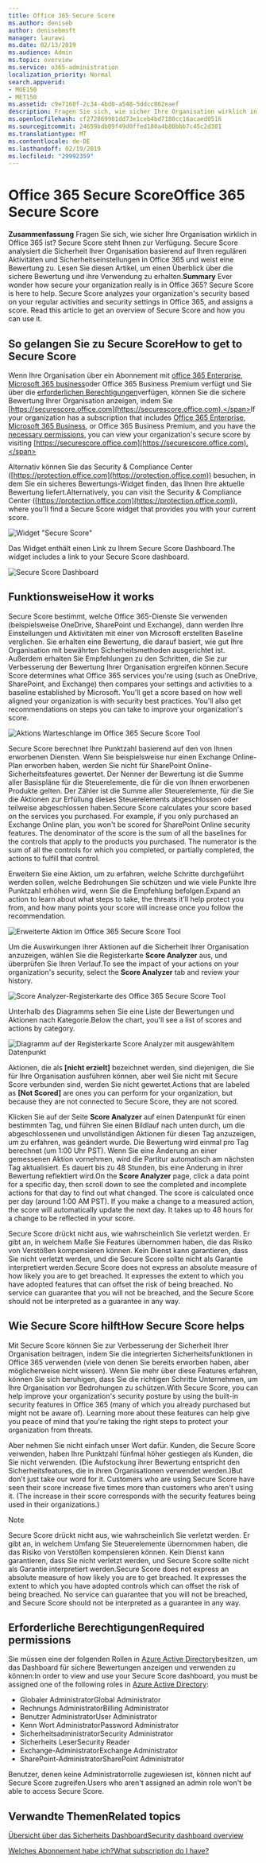 ```yaml
---
title: Office 365 Secure Score
ms.author: deniseb
author: denisebmsft
manager: laurawi
ms.date: 02/13/2019
ms.audience: Admin
ms.topic: overview
ms.service: o365-administration
localization_priority: Normal
search.appverid:
- MOE150
- MET150
ms.assetid: c9e7160f-2c34-4bd0-a548-5ddcc862eaef
description: Fragen Sie sich, wie sicher Ihre Organisation wirklich in Office 365 ist? Secure Score steht Ihnen zur Verfügung. Secure Score analysiert die Sicherheit Ihrer Organisation basierend auf Ihren regulären Aktivitäten und Sicherheitseinstellungen in Office 365 und weist eine Bewertung zu.
ms.openlocfilehash: cf272869981dd73e1ceb4bd7180cc16acaed0516
ms.sourcegitcommit: 24659bdb09f49d0ffed180a4b80bbb7c45c2d301
ms.translationtype: MT
ms.contentlocale: de-DE
ms.lasthandoff: 02/19/2019
ms.locfileid: "29992359"
---
```

# <a name="office-365-secure-score"></a><span data-ttu-id="5196d-105">Office 365 Secure Score</span><span class="sxs-lookup"><span data-stu-id="5196d-105">Office 365 Secure Score</span></span>

<span data-ttu-id="5196d-p102">**Zusammenfassung** Fragen Sie sich, wie sicher Ihre Organisation wirklich in Office 365 ist? Secure Score steht Ihnen zur Verfügung. Secure Score analysiert die Sicherheit Ihrer Organisation basierend auf Ihren regulären Aktivitäten und Sicherheitseinstellungen in Office 365 und weist eine Bewertung zu. Lesen Sie diesen Artikel, um einen Überblick über die sichere Bewertung und ihre Verwendung zu erhalten.</span><span class="sxs-lookup"><span data-stu-id="5196d-p102">**Summary** Ever wonder how secure your organization really is in Office 365? Secure Score is here to help. Secure Score analyzes your organization's security  based on your regular activities and security settings in Office 365, and assigns a score. Read this article to get an overview of Secure Score and how you can use it.</span></span>
  
## <a name="how-to-get-to-secure-score"></a><span data-ttu-id="5196d-110">So gelangen Sie zu Secure Score</span><span class="sxs-lookup"><span data-stu-id="5196d-110">How to get to Secure Score</span></span>

<span data-ttu-id="5196d-111">Wenn Ihre Organisation über ein Abonnement mit [office 365 Enterprise](https://docs.microsoft.com/office365/enterprise/), [Microsoft 365 business](https://docs.microsoft.com/microsoft-365/business/)oder Office 365 Business Premium verfügt und Sie über die [erforderlichen Berechtigungen](#required-permissions)verfügen, können Sie die sichere Bewertung Ihrer Organisation anzeigen, indem Sie [https://securescore.office.com](https://securescore.office.com).</span><span class="sxs-lookup"><span data-stu-id="5196d-111">If your organization has a subscription that includes [Office 365 Enterprise](https://docs.microsoft.com/office365/enterprise/), [Microsoft 365 Business](https://docs.microsoft.com/microsoft-365/business/), or Office 365 Business Premium, and you have the [necessary permissions](#required-permissions), you can view your organization's secure score by visiting [https://securescore.office.com](https://securescore.office.com).</span></span> 

<span data-ttu-id="5196d-112">Alternativ können Sie das Security & Compliance Center ([https://protection.office.com](https://protection.office.com)) besuchen, in dem Sie ein sicheres Bewertungs-Widget finden, das Ihnen Ihre aktuelle Bewertung liefert.</span><span class="sxs-lookup"><span data-stu-id="5196d-112">Alternatively, you can visit the Security & Compliance Center ([https://protection.office.com](https://protection.office.com)), where you'll find a Secure Score widget that provides you with your current score.</span></span>

![Widget "Secure Score"](media/SecureScoreWidget-o365.png)

<span data-ttu-id="5196d-114">Das Widget enthält einen Link zu Ihrem Secure Score Dashboard.</span><span class="sxs-lookup"><span data-stu-id="5196d-114">The widget includes a link to your Secure Score dashboard.</span></span>

![Secure Score Dashboard](media/SecureScore-WelcomeScreen.png)
  
## <a name="how-it-works"></a><span data-ttu-id="5196d-116">Funktionsweise</span><span class="sxs-lookup"><span data-stu-id="5196d-116">How it works</span></span>

<span data-ttu-id="5196d-p103">Secure Score bestimmt, welche Office 365-Dienste Sie verwenden (beispielsweise OneDrive, SharePoint und Exchange), dann werden Ihre Einstellungen und Aktivitäten mit einer von Microsoft erstellten Baseline verglichen. Sie erhalten eine Bewertung, die darauf basiert, wie gut Ihre Organisation mit bewährten Sicherheitsmethoden ausgerichtet ist. Außerdem erhalten Sie Empfehlungen zu den Schritten, die Sie zur Verbesserung der Bewertung Ihrer Organisation ergreifen können.</span><span class="sxs-lookup"><span data-stu-id="5196d-p103">Secure Score determines what Office 365 services you're using (such as OneDrive, SharePoint, and Exchange) then compares your settings and activities to a baseline established by Microsoft. You'll get a score based on how well aligned your organization is with security best practices. You'll also get recommendations on steps you can take to improve your organization's score.</span></span> 
  
![Aktions Warteschlange im Office 365 Secure Score Tool](media/SecureScore-ActionsToTake.png)
  
<span data-ttu-id="5196d-p104">Secure Score berechnet Ihre Punktzahl basierend auf den von Ihnen erworbenen Diensten. Wenn Sie beispielsweise nur einen Exchange Online-Plan erworben haben, werden Sie nicht für SharePoint Online-Sicherheitsfeatures gewertet. Der Nenner der Bewertung ist die Summe aller Basispläne für die Steuerelemente, die für die von Ihnen erworbenen Produkte gelten. Der Zähler ist die Summe aller Steuerelemente, für die Sie die Aktionen zur Erfüllung dieses Steuerelements abgeschlossen oder teilweise abgeschlossen haben.</span><span class="sxs-lookup"><span data-stu-id="5196d-p104">Secure Score calculates your score based on the services you purchased. For example, if you only purchased an Exchange Online plan, you won't be scored for SharePoint Online security features. The denominator of the score is the sum of all the baselines for the controls that apply to the products you purchased. The numerator is the sum of all the controls for which you completed, or partially completed, the actions to fulfill that control.</span></span>

<span data-ttu-id="5196d-125">Erweitern Sie eine Aktion, um zu erfahren, welche Schritte durchgeführt werden sollen, welche Bedrohungen Sie schützen und wie viele Punkte Ihre Punktzahl erhöhen wird, wenn Sie die Empfehlung befolgen.</span><span class="sxs-lookup"><span data-stu-id="5196d-125">Expand an action to learn about what steps to take, the threats it'll help protect you from, and how many points your score will increase once you follow the recommendation.</span></span>
  
![Erweiterte Aktion im Office 365 Secure Score Tool](media/SecureScore-DetailedActionToTake.png)
  
<span data-ttu-id="5196d-127">Um die Auswirkungen ihrer Aktionen auf die Sicherheit Ihrer Organisation anzuzeigen, wählen Sie die Registerkarte **Score Analyzer** aus, und überprüfen Sie Ihren Verlauf.</span><span class="sxs-lookup"><span data-stu-id="5196d-127">To see the impact of your actions on your organization's security, select the **Score Analyzer** tab and review your history.</span></span> 
  
![Score Analyzer-Registerkarte des Office 365 Secure Score Tool](media/SecureScore-ScoreAnalyzer-7days.png)
  
<span data-ttu-id="5196d-129">Unterhalb des Diagramms sehen Sie eine Liste der Bewertungen und Aktionen nach Kategorie.</span><span class="sxs-lookup"><span data-stu-id="5196d-129">Below the chart, you'll see a list of scores and actions by category.</span></span> 
  
![Diagramm auf der Registerkarte Score Analyzer mit ausgewähltem Datenpunkt](media/SecureScore-Analyzer-breakdownbelowchart.png)
 
<span data-ttu-id="5196d-131">Aktionen, die als **[nicht erzielt]** bezeichnet werden, sind diejenigen, die Sie für Ihre Organisation ausführen können, aber weil Sie nicht mit Secure Score verbunden sind, werden Sie nicht gewertet.</span><span class="sxs-lookup"><span data-stu-id="5196d-131">Actions that are labeled as **[Not Scored]** are ones you can perform for your organization, but because they are not connected to Secure Score, they are not scored.</span></span>  

<span data-ttu-id="5196d-p105">Klicken Sie auf der Seite **Score Analyzer** auf einen Datenpunkt für einen bestimmten Tag, und führen Sie einen Bildlauf nach unten durch, um die abgeschlossenen und unvollständigen Aktionen für diesen Tag anzuzeigen, um zu erfahren, was geändert wurde. Die Bewertung wird einmal pro Tag berechnet (um 1:00 Uhr PST). Wenn Sie eine Änderung an einer gemessenen Aktion vornehmen, wird die Partitur automatisch am nächsten Tag aktualisiert. Es dauert bis zu 48 Stunden, bis eine Änderung in ihrer Bewertung reflektiert wird.</span><span class="sxs-lookup"><span data-stu-id="5196d-p105">On the **Score Analyzer** page, click a data point for a specific day, then scroll down to see the completed and incomplete actions for that day to find out what changed. The score is calculated once per day (around 1:00 AM PST). If you make a change to a measured action, the score will automatically update the next day. It takes up to 48 hours for a change to be reflected in your score.</span></span>

<span data-ttu-id="5196d-p106">Secure Score drückt nicht aus, wie wahrscheinlich Sie verletzt werden. Er gibt an, in welchem Maße Sie Features übernommen haben, die das Risiko von Verstößen kompensieren können. Kein Dienst kann garantieren, dass Sie nicht verletzt werden, und die Secure Score sollte nicht als Garantie interpretiert werden.</span><span class="sxs-lookup"><span data-stu-id="5196d-p106">Secure Score does not express an absolute measure of how likely you are to get breached. It expresses the extent to which you have adopted features that can offset the risk of being breached. No service can guarantee that you will not be breached, and the Secure Score should not be interpreted as a guarantee in any way.</span></span>
 
## <a name="how-secure-score-helps"></a><span data-ttu-id="5196d-139">Wie Secure Score hilft</span><span class="sxs-lookup"><span data-stu-id="5196d-139">How Secure Score helps</span></span>

<span data-ttu-id="5196d-p107">Mit Secure Score können Sie zur Verbesserung der Sicherheit Ihrer Organisation beitragen, indem Sie die integrierten Sicherheitsfunktionen in Office 365 verwenden (viele von denen Sie bereits erworben haben, aber möglicherweise nicht wissen). Wenn Sie mehr über diese Features erfahren, können Sie sich beruhigen, dass Sie die richtigen Schritte Unternehmen, um Ihre Organisation vor Bedrohungen zu schützen.</span><span class="sxs-lookup"><span data-stu-id="5196d-p107">With Secure Score, you can help improve your organization's security posture by using the built-in security features in Office 365 (many of which you already purchased but might not be aware of). Learning more about these features can help give you peace of mind that you're taking the right steps to protect your organization from threats.</span></span>
  
<span data-ttu-id="5196d-p108">Aber nehmen Sie nicht einfach unser Wort dafür. Kunden, die Secure Score verwenden, haben Ihre Punktzahl fünfmal höher gestiegen als Kunden, die Sie nicht verwenden. (Die Aufstockung ihrer Bewertung entspricht den Sicherheitsfeatures, die in ihren Organisationen verwendet werden.)</span><span class="sxs-lookup"><span data-stu-id="5196d-p108">But don't just take our word for it. Customers who are using Secure Score have seen their score increase five times more than customers who aren't using it. (The increase in their score corresponds with the security features being used in their organizations.)</span></span>
  
> [!NOTE]
> <span data-ttu-id="5196d-p109">Secure Score drückt nicht aus, wie wahrscheinlich Sie verletzt werden. Er gibt an, in welchem Umfang Sie Steuerelemente übernommen haben, die das Risiko von Verstößen kompensieren können. Kein Dienst kann garantieren, dass Sie nicht verletzt werden, und Secure Score sollte nicht als Garantie interpretiert werden.</span><span class="sxs-lookup"><span data-stu-id="5196d-p109">Secure Score does not express an absolute measure of how likely you are to get breached. It expresses the extent to which you have adopted controls which can offset the risk of being breached. No service can guarantee that you will not be breached, and Secure Score should not be interpreted as a guarantee in any way.</span></span> 
  
## <a name="required-permissions"></a><span data-ttu-id="5196d-148">Erforderliche Berechtigungen</span><span class="sxs-lookup"><span data-stu-id="5196d-148">Required permissions</span></span>

<span data-ttu-id="5196d-149">Sie müssen eine der folgenden Rollen in [Azure Active Directory](https://docs.microsoft.com/azure/active-directory/users-groups-roles/directory-assign-admin-roles#available-roles)besitzen, um das Dashboard für sichere Bewertungen anzeigen und verwenden zu können:</span><span class="sxs-lookup"><span data-stu-id="5196d-149">In order to view and use your Secure Score dashboard, you must be assigned one of the following roles in [Azure Active Directory](https://docs.microsoft.com/azure/active-directory/users-groups-roles/directory-assign-admin-roles#available-roles):</span></span>
- <span data-ttu-id="5196d-150">Globaler Administrator</span><span class="sxs-lookup"><span data-stu-id="5196d-150">Global Administrator</span></span>
- <span data-ttu-id="5196d-151">Rechnungs Administrator</span><span class="sxs-lookup"><span data-stu-id="5196d-151">Billing Administrator</span></span>
- <span data-ttu-id="5196d-152">Benutzer Administrator</span><span class="sxs-lookup"><span data-stu-id="5196d-152">User Administrator</span></span>
- <span data-ttu-id="5196d-153">Kenn Wort Administrator</span><span class="sxs-lookup"><span data-stu-id="5196d-153">Password Administrator</span></span>
- <span data-ttu-id="5196d-154">Sicherheitsadministrator</span><span class="sxs-lookup"><span data-stu-id="5196d-154">Security Administrator</span></span>
- <span data-ttu-id="5196d-155">Sicherheits Leser</span><span class="sxs-lookup"><span data-stu-id="5196d-155">Security Reader</span></span>
- <span data-ttu-id="5196d-156">Exchange-Administrator</span><span class="sxs-lookup"><span data-stu-id="5196d-156">Exchange Administrator</span></span>
- <span data-ttu-id="5196d-157">SharePoint-Administrator</span><span class="sxs-lookup"><span data-stu-id="5196d-157">SharePoint Administrator</span></span>

 <span data-ttu-id="5196d-158">Benutzer, denen keine Administratorrolle zugewiesen ist, können nicht auf Secure Score zugreifen.</span><span class="sxs-lookup"><span data-stu-id="5196d-158">Users who aren't assigned an admin role won't be able to access Secure Score.</span></span>

## <a name="related-topics"></a><span data-ttu-id="5196d-159">Verwandte Themen</span><span class="sxs-lookup"><span data-stu-id="5196d-159">Related topics</span></span>

[<span data-ttu-id="5196d-160">Übersicht über das Sicherheits Dashboard</span><span class="sxs-lookup"><span data-stu-id="5196d-160">Security dashboard overview</span></span>](security-dashboard.md)

[<span data-ttu-id="5196d-161">Welches Abonnement habe ich?</span><span class="sxs-lookup"><span data-stu-id="5196d-161">What subscription do I have?</span></span>](https://docs.microsoft.com/office365/admin/admin-overview/what-subscription-do-i-have?view=o365-worldwide)
